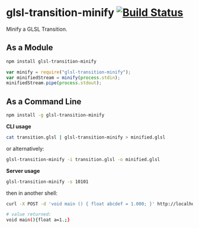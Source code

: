 glsl-transition-minify [![Build Status](https://travis-ci.org/glslio/glsl-transition-minify.svg?branch=master)](https://travis-ci.org/glslio/glsl-transition-minify)
===

Minify a GLSL Transition.

As a Module
---

```sh
npm install glsl-transition-minify
```

```javascript
var minify = require("glsl-transition-minify");
var minifiedStream = minify(process.stdin);
minifiedStream.pipe(process.stdout);
```

As a Command Line
---

```sh
npm install -g glsl-transition-minify
```

**CLI usage**

```sh
cat transition.glsl | glsl-transition-minify > minified.glsl
```

or alternatively:
```sh
glsl-transition-minify -i transition.glsl -o minified.glsl
```

**Server usage**

```sh
glsl-transition-minify -s 10101
```

then in another shell:

```sh
curl -X POST -d 'void main () { float abcdef = 1.000; }' http://localhost:10101/compile

# value returned:
void main(){float a=1.;}
```

